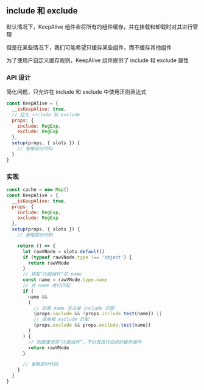 ## include 和 exclude

默认情况下，KeepAlive 组件会将所有的组件缓存，并在挂载和卸载时对其进行管理

但是在某些情况下，我们可能希望只缓存某些组件，而不缓存其他组件

为了使用户自定义缓存规则，KeepAlive 组件提供了 include 和 exclude 属性

### API 设计

简化问题，只允许在 include 和 exclude 中使用正则表达式

```js
const KeepAlive = {
  __isKeepAlive: true,
  // 定义 include 和 exclude
  props: {
    include: RegExp,
    exclude: RegExp
  },
  setup(props, { slots }) {
    // 省略部分代码
  }
}
```

### 实现

```js
const cache = new Map()
const KeepAlive = {
  __isKeepAlive: true,
  props: {
    include: RegExp,
    exclude: RegExp
  },
  setup(props, { slots }) {
    // 省略部分代码

    return () => {
      let rawVNode = slots.default()
      if (typeof rawVNode.type !== 'object') {
        return rawVNode
      }
      // 获取“内部组件”的 name
      const name = rawVNode.type.name
      // 对 name 进行匹配
      if (
        name &&
        (
          // 如果 name 无法被 include 匹配
          (props.include && !props.include.test(name)) ||
          // 或者被 exclude 匹配
          (props.exclude && props.exclude.test(name))
        )
      ) {
        // 则直接渲染“内部组件”，不对其进行后续的缓存操作
        return rawVNode
      }

      // 省略部分代码
    }
  }
}
```
